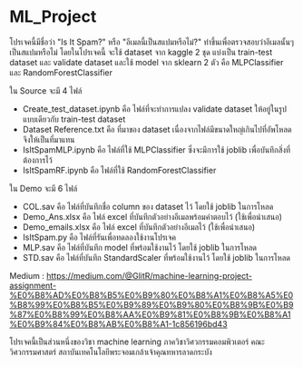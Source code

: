 # ML_Project
โปรเจคนี้มีชื่อว่า "Is It Spam?" หรือ "อีเมลนี้เป็นสแปมหรือไม่?" ทำขึ้นเพื่อตรวจสอบว่าอีเมลนั้นๆ เป็นสแปมหรือไม่
โดยในโปรเจคนี้ จะใช้ dataset จาก kaggle 2 ชุด แบ่งเป็น train-test dataset และ validate dataset 
และใช้ model จาก sklearn 2 ตัว คือ MLPClassifier และ RandomForestClassifier

ใน Source จะมี 4 ไฟล์
- Create_test_dataset.ipynb คือ ไฟล์ที่จะทำการแปลง validate dataset ให้อยู่ในรูปแบบเดียวกับ train-test dataset
- Dataset Reference.txt คือ ที่มาของ dataset เนื่องจากไฟล์มีขนาดใหญ่เกินไปที่อัพโหลด จึงให้เป็นที่มาแทน
- IsItSpamMLP.ipynb คือ ไฟล์ที่ใช้ MLPClassifier ซึ่งจะมีการใช้ joblib เพื่อบันทึกสิ่งที่ต้องการไว้
- IsItSpamRF.ipynb คือ ไฟล์ที่ใช้ RandomForestClassifier

ใน Demo จะมี 6 ไฟล์
- COL.sav คือ ไฟล์ที่บันทึกชื่อ column ของ dataset ไว้ โดยใช้ joblib ในการโหลด
- Demo_Ans.xlsx คือ ไฟล์ excel ที่บันทึกตัวอย่างอีเมลพร้อมคำตอบไว้ (ใช้เพื่อนำเสนอ)
- Demo_emails.xlsx คือ ไฟล์ excel ที่บันทึกตัวอย่างอีเมลไว้ (ใช้เพื่อนำเสนอ)
- IsItSpam.py คือ ไฟล์ที่รันเพื่อทดลองใช้งานโปรเจค
- MLP.sav คือ ไฟล์ที่บันทึก model ที่พร้อมใช้งานไว้ โดยใช้ joblib ในการโหลด
- STD.sav คือ ไฟล์ที่บันทึก StandardScaler ที่พร้อมใช้งานไว้ โดยใช้ joblib ในการโหลด

Medium :
https://medium.com/@GlitR/machine-learning-project-assignment-%E0%B8%AD%E0%B8%B5%E0%B9%80%E0%B8%A1%E0%B8%A5%E0%B8%99%E0%B8%B5%E0%B9%89%E0%B9%80%E0%B8%9B%E0%B9%87%E0%B8%99%E0%B8%AA%E0%B9%81%E0%B8%9B%E0%B8%A1%E0%B9%84%E0%B8%AB%E0%B8%A1-1c856196bd43

โปรเจคนี้เป็นส่วนหนึ่งของวิชา machine learning ภาควิชาวิศวกรรมคอมพิวเตอร์ คณะวิศวกรรมศาสตร์ สถาบันเทคโนโลยีพระจอมเกล้าเจ้าคุณทหารลาดกระบัง
